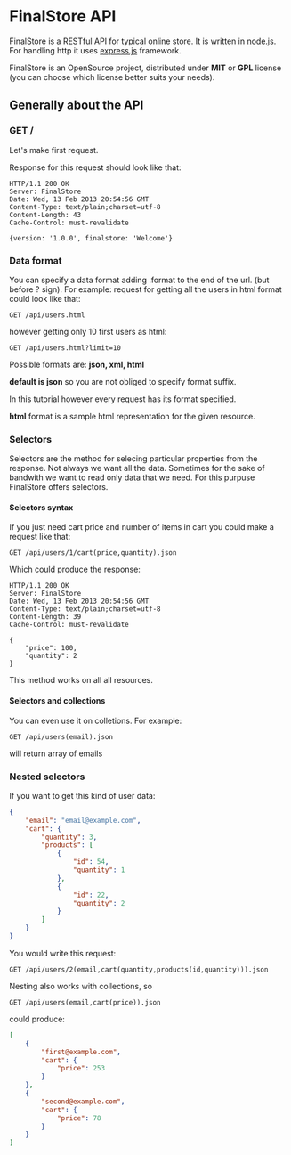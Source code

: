 # FinalStore API

FinalStore is a RESTful API for typical online store.
It is written in [node.js](http://nodejs.org/).
For handling http it uses [express.js](http://expressjs.com/) framework.

FinalStore is an OpenSource project, 
distributed under **MIT** or **GPL** license (you can choose which license better suits your needs).

## Generally about the API

### GET /

Let's make first request.

Response for this request should look like that:

```
HTTP/1.1 200 OK
Server: FinalStore
Date: Wed, 13 Feb 2013 20:54:56 GMT
Content-Type: text/plain;charset=utf-8
Content-Length: 43
Cache-Control: must-revalidate

{version: '1.0.0', finalstore: 'Welcome'}
```

### Data format

You can specify a data format adding .format to the end of the url. (but before ? sign).
For example: request for getting all the users in html format could look like that:

`GET /api/users.html`

however getting only 10 first users as html: 

`GET /api/users.html?limit=10`

Possible formats are: **json, xml, html**

**default is json** so you are not obliged to specify format suffix.

In this tutorial however every request has its format specified.

**html** format is a sample html representation for the given resource.

### Selectors

Selectors are the method for selecing particular properties from the response. 
Not always we want all the data. Sometimes for the sake of bandwith we
want to read only data that we need. 
For this purpuse FinalStore offers selectors.

#### Selectors syntax

If you just need cart price and number of items in cart
you could make a request like that: 

`GET /api/users/1/cart(price,quantity).json`

Which could produce the response:

```
HTTP/1.1 200 OK
Server: FinalStore
Date: Wed, 13 Feb 2013 20:54:56 GMT
Content-Type: text/plain;charset=utf-8
Content-Length: 39
Cache-Control: must-revalidate

{
    "price": 100,
    "quantity": 2
}
```

This method works on all all resources.

#### Selectors and collections

You can even use it on colletions. For example: 

`GET /api/users(email).json` 

will return array of emails

### Nested selectors

If you want to get this kind of user data:

```json
{
    "email": "email@example.com",
    "cart": {
        "quantity": 3,
        "products": [
            {
                "id": 54,
                "quantity": 1
            },
            {
                "id": 22,
                "quantity": 2
            }
        ]
    }
}
```

You would write this request: 

`GET /api/users/2(email,cart(quantity,products(id,quantity))).json`

Nesting also works with collections, so 

`GET /api/users(email,cart(price)).json` 

could produce:

```json
[
    {
        "first@example.com",
        "cart": {
            "price": 253
        }
    },
    {
        "second@example.com",
        "cart": {
            "price": 78
        }
    }
]
```